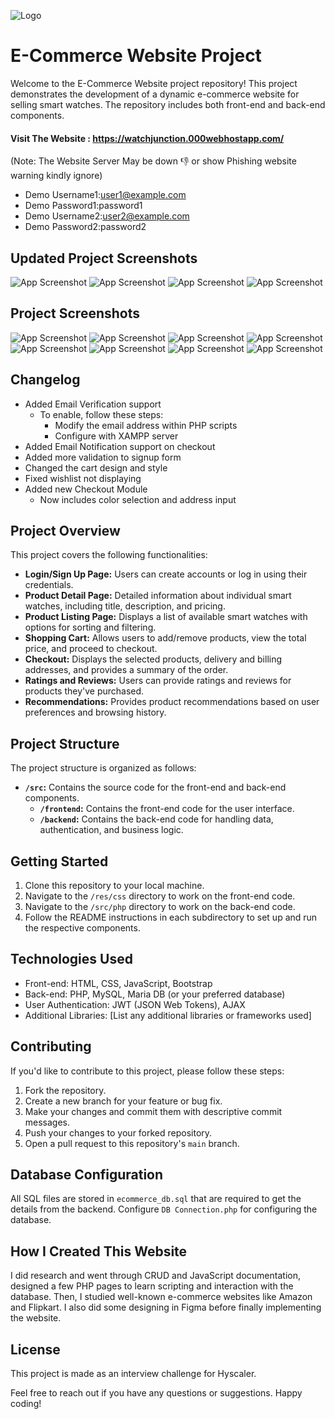 ![Logo](https://i.ibb.co/DK4v5g8/logo.png)

# E-Commerce Website Project

Welcome to the E-Commerce Website project repository! This project demonstrates the development of a dynamic e-commerce website for selling smart watches. The repository includes both front-end and back-end components.

#### Visit The Website : https://watchjunction.000webhostapp.com/
(Note: The Website Server May be down 👎 or show Phishing website warning kindly ignore)
- Demo Username1:user1@example.com
- Demo Password1:password1
- Demo Username2:user2@example.com
- Demo Password2:password2


## Updated Project Screenshots 
![App Screenshot](https://i.ibb.co/FWzG7WL/Screenshot-226.png)
![App Screenshot](https://i.ibb.co/yny1kmD/Screenshot-225.png)
![App Screenshot](https://i.ibb.co/pns7S5R/Screenshot-224.png)
![App Screenshot](https://i.ibb.co/RSTPpgz/Screenshot-223.png)


## Project Screenshots
![App Screenshot](https://i.ibb.co/WFbHddB/Screenshot-6.png)
![App Screenshot](https://i.ibb.co/Xyt3LnR/Screenshot-7.png)
![App Screenshot](https://i.ibb.co/PcVDPFk/Screenshot-1.png)
![App Screenshot](https://i.ibb.co/zx7Ww0d/Screenshot-4.png)
![App Screenshot](https://i.ibb.co/16BXVQm/Screenshot-9.png)
![App Screenshot](https://i.ibb.co/Bfb7ZT9/Screenshot-8.png)
![App Screenshot](https://i.ibb.co/fvNG7dL/Screenshot-5.png)
![App Screenshot](https://i.ibb.co/f2fP1mp/Screenshot-10.png)


## Changelog
- Added Email Verification support
  - To enable, follow these steps:
    - Modify the email address within PHP scripts
    - Configure with XAMPP server
- Added Email Notification support on checkout
- Added more validation to signup form
- Changed the cart design and style
- Fixed wishlist not displaying
- Added new Checkout Module
  - Now includes color selection and address input

## Project Overview
This project covers the following functionalities:
- **Login/Sign Up Page:** Users can create accounts or log in using their credentials.
- **Product Detail Page:** Detailed information about individual smart watches, including title, description, and pricing.
- **Product Listing Page:** Displays a list of available smart watches with options for sorting and filtering.
- **Shopping Cart:** Allows users to add/remove products, view the total price, and proceed to checkout.
- **Checkout:** Displays the selected products, delivery and billing addresses, and provides a summary of the order.
- **Ratings and Reviews:** Users can provide ratings and reviews for products they've purchased.
- **Recommendations:** Provides product recommendations based on user preferences and browsing history.

## Project Structure
The project structure is organized as follows:
- **`/src`:** Contains the source code for the front-end and back-end components.
  - **`/frontend`:** Contains the front-end code for the user interface.
  - **`/backend`:** Contains the back-end code for handling data, authentication, and business logic.

## Getting Started
1. Clone this repository to your local machine.
2. Navigate to the `/res/css` directory to work on the front-end code.
3. Navigate to the `/src/php` directory to work on the back-end code.
4. Follow the README instructions in each subdirectory to set up and run the respective components.

## Technologies Used
- Front-end: HTML, CSS, JavaScript, Bootstrap
- Back-end: PHP, MySQL, Maria DB (or your preferred database)
- User Authentication: JWT (JSON Web Tokens), AJAX
- Additional Libraries: [List any additional libraries or frameworks used]

## Contributing
If you'd like to contribute to this project, please follow these steps:
1. Fork the repository.
2. Create a new branch for your feature or bug fix.
3. Make your changes and commit them with descriptive commit messages.
4. Push your changes to your forked repository.
5. Open a pull request to this repository's `main` branch.

## Database Configuration
All SQL files are stored in `ecommerce_db.sql` that are required to get the details from the backend.
Configure `DB Connection.php` for configuring the database.

## How I Created This Website
I did research and went through CRUD and JavaScript documentation, designed a few PHP pages to learn scripting and interaction with the database. Then, I studied well-known e-commerce websites like Amazon and Flipkart. I also did some designing in Figma before finally implementing the website.

## License
This project is made as an interview challenge for Hyscaler.

Feel free to reach out if you have any questions or suggestions. Happy coding!
